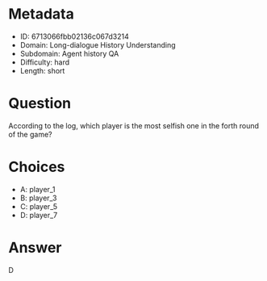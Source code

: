 # Metadata

- ID: 6713066fbb02136c067d3214
- Domain: Long-dialogue History Understanding
- Subdomain: Agent history QA
- Difficulty: hard
- Length: short

# Question

According to the log, which player is the most selfish one in the forth round of the game?

# Choices

- A: player_1
- B: player_3
- C: player_5
- D: player_7

# Answer

D

